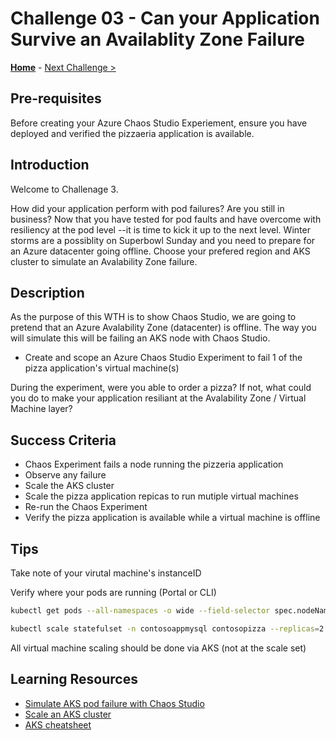 # Challenge 03 - Can your Application Survive an Availablity Zone Failure

**[Home](../README.md)** - [Next Challenge >](./Challenge-04.md)

## Pre-requisites

Before creating your Azure Chaos Studio Experiement, ensure you have deployed and verified the pizzaeria application is available. 

## Introduction

Welcome to Challenage 3. 

How did your application perform with pod failures? Are you still in business? Now that you have tested for pod faults and have
overcome with resiliency at the pod level --it is time to kick it up to the next level. Winter storms are a possiblity on Superbowl Sunday and you need to
prepare for an Azure datacenter going offline. Choose your prefered region and AKS cluster to simulate an Avalability Zone failure. 
 

## Description

As the purpose of this WTH is to show Chaos Studio, we are going to pretend that an Azure Avalability Zone (datacenter) is offline. The way you will simulate this will be failing an AKS node with Chaos Studio. 

- Create and scope an Azure Chaos Studio Experiment to fail 1 of the pizza application's virtual machine(s)

During the experiment, were you able to order a pizza? If not, what could you do to make your application resiliant at the Avalability Zone / Virtual
Machine layer? 



## Success Criteria

- Chaos Experiment fails a node running the pizzeria application
- Observe any failure
- Scale the AKS cluster 
- Scale the pizza application repicas to run mutiple virtual machines
- Re-run the Chaos Experiment
- Verify the pizza application is available while a virtual machine is offline

## Tips

Take note of your virutal machine's instanceID

Verify where your pods are running (Portal or CLI)

```bash
kubectl get pods --all-namespaces -o wide --field-selector spec.nodeName=<node>

```
```bash
kubectl scale statefulset -n contosoappmysql contosopizza --replicas=2

```

All virtual machine scaling should be done via AKS (not at the scale set)


## Learning Resources
- [Simulate AKS pod failure with Chaos Studio](https://docs.microsoft.com/en-us/azure/chaos-studio/chaos-studio-tutorial-aks-portal)
- [Scale an AKS cluster](https://docs.microsoft.com/en-us/azure/aks/scale-cluster)
- [AKS cheatsheet](https://kubernetes.io/docs/reference/kubectl/cheatsheet/)

